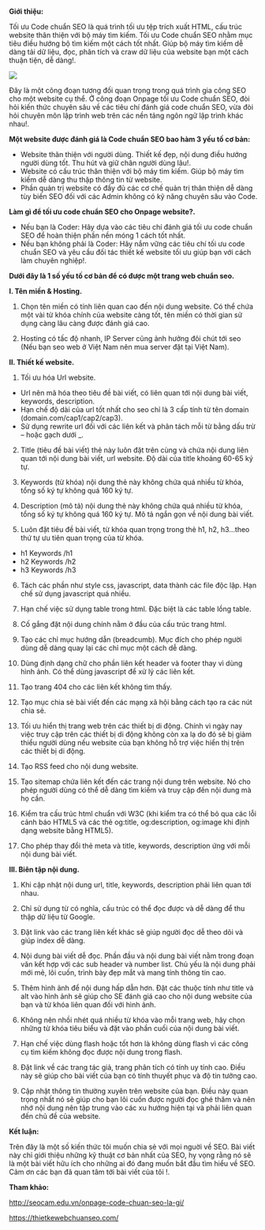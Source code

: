 **Giới thiệu:**

Tối ưu Code chuẩn SEO là quá trình tối ưu tệp trích xuất HTML, cấu trúc website thân thiện với bộ máy tìm kiếm. Tối ưu Code chuẩn SEO nhằm mục tiêu điều hướng bộ tìm kiếm một cách tốt nhất. Giúp bộ máy tìm kiếm dễ dàng tải dữ liệu, đọc, phân tích và craw dữ liệu của website bạn một cách thuận tiện, dễ dàng!.

![](https://images.viblo.asia/1984b01f-107b-4aa9-81ea-a2d2e0da48fc.jpg)

Đây là một công đoạn tương đối quan trọng trong quá trình gia công SEO cho một website cụ thể. Ở công đoạn Onpage tối ưu Code chuẩn SEO, đòi hỏi kiến thức chuyên sâu về các tiêu chí đánh giá code chuẩn SEO, vừa đòi hỏi chuyên môn lập trình web trên các nền tảng ngôn ngữ lập trình khác nhau!.

**Một website được đánh giá là Code chuẩn SEO bao hàm 3 yếu tố cơ bản:**

* Website thân thiện với người dùng. Thiết kế đẹp, nội dung điều hướng người dùng tốt. Thu hút và giữ chân người dùng lâu!.
* Website có cấu trúc thân thiện với bộ máy tìm kiếm. Giúp bộ máy tìm kiếm dễ dàng thu thập thông tin từ website.
* Phần quản trị website có đầy đủ các cơ chế quản trị thân thiện dễ dàng tùy biến SEO đối với các Admin không có kỹ năng chuyên sâu vào Code.

**Làm gì để tối ưu code chuẩn SEO cho Onpage website?.**

* Nếu bạn là Coder: Hãy dựa vào các tiêu chí đánh giá tối ưu code chuẩn SEO để hoàn thiện phần nền móng 1 cách tốt nhất.
* Nếu bạn không phải là Coder: Hãy nắm vững các tiêu chí tối ưu code chuẩn SEO và yêu cầu đối tác thiết kế website tối ưu giúp bạn với cách làm chuyên nghiệp!.

**Dưới đây là 1 số yếu tố cơ bản để có được một trang web chuẩn seo.**

**I. Tên miền & Hosting.**

1. Chọn tên miền có tính liên quan cao đến nội dung website. Có thể chứa một vài từ khóa chính của website càng tốt, tên miền có thời gian sử dụng càng lâu càng được đánh giá cao.

2. Hosting có tấc độ nhanh, IP Server cũng ảnh hưởng đôi chút tới seo (Nếu bạn seo web ở Việt Nam nên mua server đặt tại Việt Nam).

**II. Thiết kế website.**

1. Tối ưu hóa Url website.

* Url nên mã hóa theo tiêu đề bài viết, có liên quan tới nội dung bài viết, keywords, description.
* Hạn chế độ dài của url tốt nhất cho seo chỉ là 3 cấp tính từ tên domain (domain.com/cap1/cap2/cap3).
* Sử dụng rewrite url đối với các liên kết và phân tách mỗi từ bằng dấu trừ – hoặc gạch dưới _.
2. Title (tiêu đề bài viết) thẻ này luôn đặt trên cùng và chứa nội dung liên quan tới nội dung bài viết, url website. Độ dài của title khoảng 60-65 ký tự.

3. Keywords (từ khóa) nội dung thẻ này không chứa quá nhiều từ khóa, tổng số ký tự không quá 160 ký tự.

4. Description (mô tả) nội dung thẻ này không chứa quá nhiều từ khóa, tổng số ký tự không quá 160 ký tự. Mô tả ngắn gọn về nội dung bài viết.

5. Luôn đặt tiêu đề bài viết, từ khóa quan trọng trong thẻ h1, h2, h3…theo thứ tự ưu tiên quan trọng của từ khóa.

* h1 Keywords /h1
* h2 Keywords /h2
* h3 Keywords /h3

6. Tách các phần như style css, javascript, data thành các file độc lập. Hạn chế sử dụng javascript quá nhiều.

7. Hạn chế việc sử dụng table trong html. Đặc biệt là các table lồng table.

8. Cố gắng đặt nội dung chính nằm ở đầu của cấu trúc trang html.

9. Tạo các chỉ mục hướng dẫn (breadcumb). Mục đích cho phép người dùng dễ dàng quay lại các chỉ mục một cách dễ dàng.

10. Dùng định dạng chữ cho phần liên kết header và footer thay vì dùng hình ảnh. Có thể dùng javascript để xử lý các liên kết.

11. Tạo trang 404 cho các liên kết không tìm thấy.

12. Tạo mục chia sẻ bài viết đến các mạng xã hội bằng cách tạo ra các nút chia sẻ.

13. Tối ưu hiển thị trang web trên các thiết bị di động. Chính vì ngày nay việc truy cập trên các thiết bị di động không còn xa lạ do đó sẽ bị giảm thiểu người dùng nếu website của bạn không hỗ trợ việc hiển thị trên các thiết bị di động.

14. Tạo RSS feed cho nội dung website.

15. Tạo sitemap chứa liên kết đến các trang nội dung trên website. Nó cho phép người dùng có thể dễ dàng tìm kiếm và truy cập đến nội dung mà họ cần.

16. Kiểm tra cấu trúc html chuẩn với W3C (khi kiểm tra có thể bỏ qua các lỗi cảnh báo HTML5 và các thẻ og:title, og:description, og:image khi định dạng website bằng HTML5).

17. Cho phép thay đổi thẻ meta và title, keywords, description ứng với mỗi nội dung bài viết.

**III. Biên tập nội dung.**

1. Khi cập nhật nội dung url, title, keywords, description phải liên quan tới nhau.

2. Chỉ sử dụng từ có nghĩa, cấu trúc có thể đọc được và dễ dàng để thu thập dữ liệu từ Google.

3. Đặt link vào các trang liên kết khác sẽ giúp người đọc dễ theo dõi và giúp index dễ dàng.

4. Nội dung bài viết dễ đọc. Phần đầu và nội dung bài viết nằm trong đoạn văn kết hợp với các sub header và number list. Chủ yếu là nội dung phải mới mẻ, lôi cuốn, trình bày đẹp mắt và mang tính thông tin cao.

5. Thêm hình ảnh để nội dung hấp dẫn hơn. Đặt các thuộc tính như title và alt vào hình ảnh sẽ giúp cho SE đánh giá cao cho nội dung website của bạn và từ khóa liên quan đối với hình ảnh.

6. Không nên nhồi nhét quá nhiều từ khóa vào mỗi trang web, hãy chọn những từ khóa tiêu biểu và đặt vào phần cuối của nội dung bài viết.

7. Hạn chế việc dùng flash hoặc tốt hơn là không dùng flash vì các công cụ tìm kiếm không đọc được nội dung trong flash.

8. Đặt link về các trang tác giả, trang phân tích có tính uy tính cao. Điều này sẽ giúp cho bài viết của bạn có tính thuyết phục và độ tin tưởng cao.

9. Cập nhật thông tin thường xuyên trên website của bạn. Điều này quan trọng nhất nó sẽ giúp cho bạn lôi cuốn được người đọc ghé thăm và nên nhớ nội dung nên tập trung vào các xu hướng hiện tại và phải liên quan đến chủ đề của website.

**Kết luận:**

Trên đây là một số kiến thức tôi muốn chia sẻ với mọi nguời về SEO. Bài viết này chỉ giới thiệu những kỹ thuật cơ bản nhất của SEO, hy vọng rằng nó sẽ là một bài viết hữu ích cho những ai đó đang muốn bắt đầu tìm hiểu về SEO. Cảm ơn các bạn đã quan tâm tới bài viết của tôi !.

**Tham khảo:**

http://seocam.edu.vn/onpage-code-chuan-seo-la-gi/

https://thietkewebchuanseo.com/